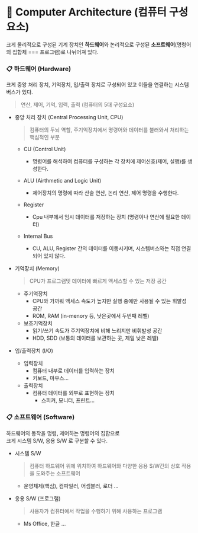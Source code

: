 # 📝 Computer Architecture (컴퓨터 구성요소)

크게 물리적으로 구성된 기계 장치인 **하드웨어**와 논리적으로 구성된 **소프트웨어**(명령어의 집합체 === 프로그램)로 나뉘어져 있다.

### 📋 하드웨어 (Hardware)

크게 중앙 처리 장치, 기억장치, 입/출력 장치로 구성되어 있고 이들을 연결하는 시스템 버스가 있다.

> 연산, 제어, 기억, 입력, 출력 (컴퓨터의 5대 구성요소)

- 중앙 처리 장치 (Central Processing Unit, CPU)

  > 컴퓨터의 두뇌 역할, 주기억장치에서 명령어와 데이터를 불러와서 처리하는 핵심적인 부분

  - CU (Control Unit)

    - 명령어를 해석하여 컴퓨터를 구성하는 각 장치에 제어신호(제어, 실행)를 생성한다.

  - ALU (Airthmetic and Logic Unit)

    - 제어장치의 명령에 따라 산술 연산, 논리 연산, 제어 명령을 수행한다.

  - Register

    - Cpu 내부에서 임시 데이터를 저장하는 장치 (명령이나 연산에 필요한 데이터)

  - Internal Bus
    - CU, ALU, Register 간의 데이터를 이동시키며, 시스템버스와는 직접 연결되어 있지 않다.

- 기억장치 (Memory)

  > CPU가 프로그램및 데이터에 빠르게 액세스할 수 있는 저장 공간

  - 주기억장치
    - CPU와 가까워 액세스 속도가 높지만 실행 중에만 사용될 수 있는 휘발성 공간
    - ROM, RAM (in-menory 등, 낮은곳에서 두번째 레벨)
  - 보조기억장치
    - 읽기/쓰기 속도가 주기억장치에 비해 느리지만 비휘발성 공간
    - HDD, SDD (보통의 데이터를 보관하는 곳, 제일 낮은 레벨)

- 입/출력장치 (I/O)
  - 입력장치
    - 컴퓨터 내부로 데이터를 입력하는 장치
    - 키보드, 마우스...
  - 출력장치
    - 컴퓨터 데이터를 외부로 표현하는 장치
      - 스피커, 모니터, 프린트...

### 📋 소프트웨어 (Software)

하드웨어의 동작을 명령, 제어하는 명령어의 집합으로<br>
크게 시스템 S/W, 응용 S/W 로 구분할 수 있다.

- 시스템 S/W

  > 컴퓨터 하드웨어 위에 위치하여 하드웨어와 다양한 응용 S/W간의 상호 작용을 도와주는 소프트웨어

  - 운영체제(핵심), 컴파일러, 어셈블러, 로더 ...

- 응용 S/W (프로그램)
  > 사용자가 컴퓨터에서 작업을 수행하기 위해 사용하는 프로그램
  - Ms Office, 한글 ...
